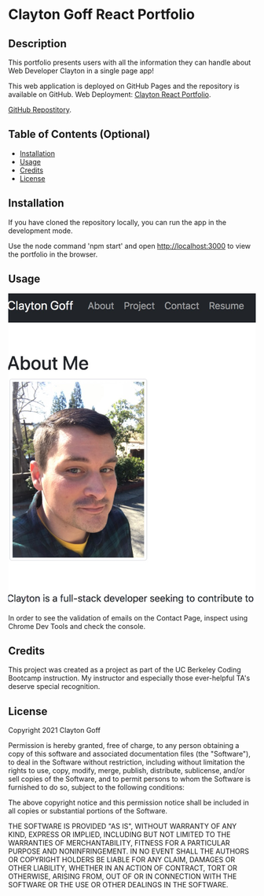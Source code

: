 # Clayton Goff React Portfolio

## Description 

This portfolio presents users with all the information they can handle about Web Developer Clayton in a single page app!

This web application is deployed on GitHub Pages and the repository is available on GitHub.
Web Deployment: [Clayton React Portfolio](https://infinite-sierra-31877.herokuapp.com/).

[GitHub Repostitory](https://github.com/Clayto30/react-portfolio).

## Table of Contents (Optional)

* [Installation](#installation)
* [Usage](#usage)
* [Credits](#credits)
* [License](#license)


## Installation

If you have cloned the repository locally, you can run the app in the development mode.

Use the node command 'npm start' and open [http://localhost:3000](http://localhost:3000) to view the portfolio in the browser.

## Usage 

![alt text](public/assets/images/screenshot.jpg)

In order to see the validation of emails on the Contact Page, inspect using Chrome Dev Tools and check the console.

## Credits

This project was created as a project as part of the UC Berkeley Coding Bootcamp instruction. My instructor and especially those ever-helpful TA's deserve special recognition.

## License

Copyright 2021 Clayton Goff

Permission is hereby granted, free of charge, to any person obtaining a copy of this software and associated documentation files (the "Software"), to deal in the Software without restriction, including without limitation the rights to use, copy, modify, merge, publish, distribute, sublicense, and/or sell copies of the Software, and to permit persons to whom the Software is furnished to do so, subject to the following conditions:

The above copyright notice and this permission notice shall be included in all copies or substantial portions of the Software.

THE SOFTWARE IS PROVIDED "AS IS", WITHOUT WARRANTY OF ANY KIND, EXPRESS OR IMPLIED, INCLUDING BUT NOT LIMITED TO THE WARRANTIES OF MERCHANTABILITY, FITNESS FOR A PARTICULAR PURPOSE AND NONINFRINGEMENT. IN NO EVENT SHALL THE AUTHORS OR COPYRIGHT HOLDERS BE LIABLE FOR ANY CLAIM, DAMAGES OR OTHER LIABILITY, WHETHER IN AN ACTION OF CONTRACT, TORT OR OTHERWISE, ARISING FROM, OUT OF OR IN CONNECTION WITH THE SOFTWARE OR THE USE OR OTHER DEALINGS IN THE SOFTWARE.